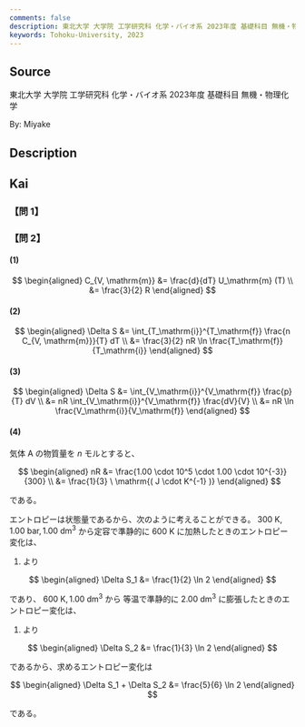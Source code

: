 ```yaml
---
comments: false
description: 東北大学 大学院 工学研究科 化学・バイオ系 2023年度 基礎科目 無機・物理化学 
keywords: Tohoku-University, 2023
---
```


## **Source**
東北大学 大学院 工学研究科 化学・バイオ系 2023年度 基礎科目 無機・物理化学 

By: Miyake

## **Description**

## **Kai**
### 【問 1】

### 【問 2】
#### (1)

$$
\begin{aligned}
C_{V, \mathrm{m}}
&= \frac{d}{dT} U_\mathrm{m} (T)
\\
&= \frac{3}{2} R
\end{aligned}
$$

#### (2)

$$
\begin{aligned}
\Delta S
&= \int_{T_\mathrm{i}}^{T_\mathrm{f}} \frac{n C_{V, \mathrm{m}}}{T} dT
\\
&= \frac{3}{2} nR \ln \frac{T_\mathrm{f}}{T_\mathrm{i}}
\end{aligned}
$$

#### (3)

$$
\begin{aligned}
\Delta S
&= \int_{V_\mathrm{i}}^{V_\mathrm{f}} \frac{p}{T} dV
\\
&= nR \int_{V_\mathrm{i}}^{V_\mathrm{f}} \frac{dV}{V}
\\
&= nR \ln \frac{V_\mathrm{i}}{V_\mathrm{f}}
\end{aligned}
$$

#### (4)
気体 A の物質量を $n$ モルとすると、

$$
\begin{aligned}
nR
&= \frac{1.00 \cdot 10^5 \cdot 1.00 \cdot 10^{-3}}{300}
\\
&= \frac{1}{3} \ \mathrm{( J \cdot K^{-1} )}
\end{aligned}
$$

である。

エントロピーは状態量であるから、次のように考えることができる。
$300 \ \mathrm{K}, 1.00 \ \mathrm{bar}, 1.00 \ \mathrm{dm^3}$
から定容で準静的に $600 \ \mathrm{K}$ に加熱したときのエントロピー変化は、
1) より

$$
\begin{aligned}
\Delta S_1 &= \frac{1}{2} \ln 2
\end{aligned}
$$

であり、 $600 \ \mathrm{K}, 1.00 \ \mathrm{dm^3}$ から
等温で準静的に $2.00 \ \mathrm{dm^3}$ に膨張したときのエントロピー変化は、
1) より

$$
\begin{aligned}
\Delta S_2 &= \frac{1}{3} \ln 2
\end{aligned}
$$

であるから、求めるエントロピー変化は

$$
\begin{aligned}
\Delta S_1 + \Delta S_2 &= \frac{5}{6} \ln 2
\end{aligned}
$$

である。